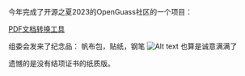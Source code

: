 今年完成了开源之夏2023的OpenGuass社区的一个项目：

[PDF文档转换工具](https://summer-ospp.ac.cn/org/prodetail/23c9e0527?lang=zh&list=pro)

组委会发来了纪念品：
帆布包，贴纸，钢笔
![Alt text](IMG_20231222_204322.jpg)
也算是诚意满满了

遗憾的是没有结项证书的纸质版。


